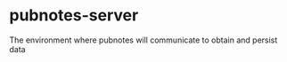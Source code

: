 pubnotes-server
===============

The environment where pubnotes will communicate to obtain and persist data